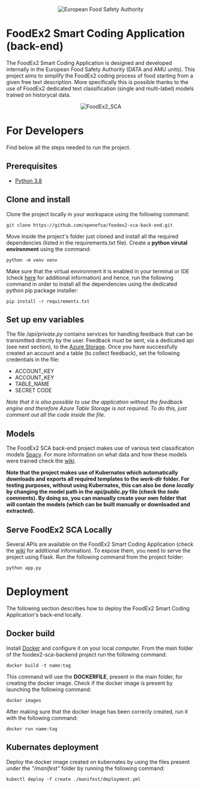 <p align="center">
	<img src="https://www.efsa.europa.eu/themes/custom/efsa_theme/logo.svg" alt="European Food Safety Authority"/>
</p>

# FoodEx2 Smart Coding Application (back-end)
The FoodEx2 Smart Coding Application is designed and developed internally in the European Food Safety Authority (DATA and AMU units). This project aims to simplify the FoodEx2 coding process of food starting from a given free text description. More specifically this is possible thanks to the use of FoodEx2 dedicated text classification (single and multi-label) models trained on historycal data.

<p align="center">
    <img src="https://github.com/openefsa/foodex2-sca-frontend/blob/master/src/asset/icons/FE2_POSI_icon.jpg" alt="FoodEx2_SCA"/>
</p>

# For Developers
Find below all the steps needed to run the project.

## Prerequisites
* [Python 3.8](https://www.python.org/downloads/release/python-388/)

## Clone and install
Clone the project locally in your workspace using the following command:
```
git clone https://github.com/openefsa/foodex2-sca-back-end.git
```

Move inside the project's folder just cloned and install all the required dependencies (listed in the requirements.txt file). Create a **python virutal environment** using the command:
```
python -m venv venv
```

Make sure that the virtual environment it is enabled in your terminal or IDE (check [here](https://docs.python.org/3/tutorial/venv.html) for additional information) and hence, run the following command in order to install all the dependencies using the dedicated python pip package installer:
```
pip install -r requirements.txt
```

## Set up env variables 
The file _/api/private.py_ contains services for handling feedback that can be transmitted directly by the user. Feedback must be sent, via a dedicated api (see next section), to the [Azure Storage](https://docs.microsoft.com/en-us/azure/storage/). Once you have successfully created an account and a table (to collect feedback), set the following credentials in the file:
- ACCOUNT_KEY
- ACCOUNT_KEY
- TABLE_NAME
- SECRET CODE

_Note that it is also possible to use the application without the feedback engine and therefore Azure Table Storage is not required. To do this, just comment out all the code inside the file._


## Models
The FoodEx2 SCA back-end project makes use of various text classification models [Spacy](https://spacy.io/). For more information on what data and how these models were trained check the [wiki](https://github.com/openefsa/foodex2-sca-backend/wiki).

**Note that the project makes use of Kubernates which automatically downloads and exports all required templates to the _work-dir_ folder. For testing purposes, without using Kubernates, this can also be done _locally_ by changing the model path in the _api/public.py_ file (check the _todo_ comments). By doing so, you can manually create your own folder that will contain the models (which can be built manually or downloaded and extracted).**


## Serve FoodEx2 SCA Locally
Several APIs are available on the FoodEx2 Smart Coding Application (check the [wiki](https://github.com/openefsa/foodex2-sca-backend/wiki) for additional information). To expose them, you need to serve the project using Flask. Run the following command from the project folder:
```
python app.py
```

# Deployment
The following section describes how to deploy the FoodEx2 Smart Coding Application's back-end locally.

## Docker build
Install [Docker](https://docs.docker.com/get-docker/) and configure it on your local computer. From the main folder of the foodex2-sca-backend project run the following command:
```
docker build -t name:tag
```

This command will use the **DOCKERFILE**, present in the main folder, for creating the docker image. Check if the docker image is present by launching the following command:
```
docker images
```

After making sure that the docker image has been correcly created, run it with the following command:
```
docker run name:tag
```

## Kubernates deployment
Deploy the docker image created on kubernates by using the files present under the *"/manifest"* folder by running the following command:
```
kubectl deploy -f create ./manifest/deployment.yml
```
